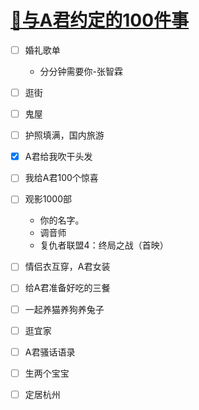# [🌈与A君约定的100件事](https://ranfeng.github.io/love/)

- [ ] 婚礼歌单
    - 分分钟需要你-张智霖
- [ ] 逛街
- [ ] 鬼屋
- [ ] 护照填满，国内旅游
- [x] A君给我吹干头发  
- [ ] 我给A君100个惊喜
- [ ] 观影1000部
    - 你的名字。
    - 调音师
    - 复仇者联盟4：终局之战（首映）
- [ ] 情侣衣互穿，A君女装
- [ ] 给A君准备好吃的三餐
- [ ] 一起养猫养狗养兔子
- [ ] 逛宜家
- [ ] A君骚话语录
- [ ] 生两个宝宝
- [ ] 定居杭州


